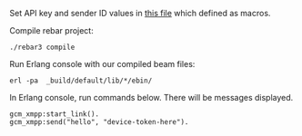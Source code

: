 
Set API key and sender ID values in [this file](https://github.com/bazi/gcm-xmpp/blob/master/apps/gcm/src/gcm_xmpp.erl) which defined as macros.

Compile rebar project:

    ./rebar3 compile

Run Erlang console with our compiled beam files:

    erl -pa  _build/default/lib/*/ebin/

In Erlang console, run commands below. There will be messages displayed.

    gcm_xmpp:start_link().
    gcm_xmpp:send("hello", "device-token-here").


